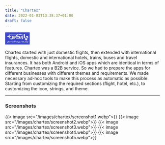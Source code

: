 ```yaml
---
title: "Chartex"
date: 2022-01-03T13:38:37+01:00
draft: false
---
```


![icon](/images/chartex/icon.png)

Chartex started with just domestic flights, then extended with international flights, domestic and international hotels, trains, buses and travel insurances. It has both Android and iOS apps which are identical in terms of features.
Chartex was a B2B service. So we had to prepare the apps for different businesses with different themes and requirements. We made necessary ad-hoc tools to make this process as automatic as possible. Starting from customizing the required sections (flight, hotel, etc.), to customizing the icon, strings, and theme.

---

### Screenshots

{{< image src="/images/chartex/screenshot1.webp">}}
{{< image src="/images/chartex/screenshot2.webp">}}
{{< image src="/images/chartex/screenshot3.webp">}}
{{< image src="/images/chartex/screenshot4.webp">}}
{{< image src="/images/chartex/screenshot5.webp">}}